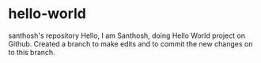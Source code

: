 # hello-world
santhosh's repository
Hello, I am Santhosh, doing Hello World project on Github. Created a branch to make edits and to commit the new changes on to this branch. 
